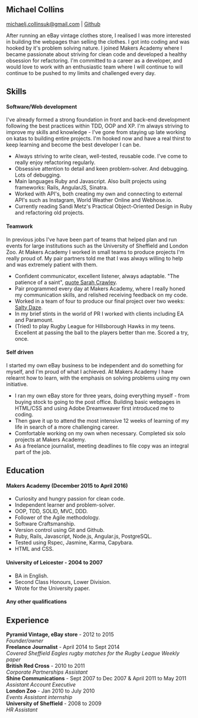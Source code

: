 ## Michael Collins
michaelj.collinsuk@gmail.com | [Github](https://github.com/michaeljcollinsuk)

After running an eBay vintage clothes store, I realised I was more interested in building the webpages than selling the clothes. I got into coding and was hooked by it's problem solving nature. I joined Makers Academy where I became passionate about striving for clean code and developed a healthy obsession for refactoring. I'm committed to a career as a developer, and would love to work with an enthusiastic team where I will continue to will continue to be pushed to my limits and challenged every day.

## Skills

#### Software/Web development

I've already formed a strong foundation in front and back-end development following the best practices within TDD, OOP and XP. I'm always striving to improve my skills and knowledge - I've gone from staying up late working on katas to building entire projects. I'm hooked now and have a real thirst to keep learning and become the best developer I can be.

- Always striving to write clean, well-tested, reusable code. I've come to really enjoy refactoring regularly.
- Obsessive attention to detail and keen problem-solver. And debugging. Lots of debugging.
- Main languages Ruby and Javascript. Also built projects using frameworks: Rails, AngularJS, Sinatra.
- Worked with API's, both creating my own and connecting to external API's such as Instagram, World Weather Online and Webhose.io.
- Currently reading Sandi Metz's Practical Object-Oriented Design in Ruby and refactoring old projects.


#### Teamwork

In previous jobs I've have been part of teams that helped plan and run events for large institutions such as the University of Sheffield and London Zoo. At Makers Academy I worked in small teams to produce projects I'm really proud of. My pair partners told me that I was always willing to help and was extremely patient with them.

- Confident communicator, excellent listener, always adaptable. "The patience of a saint", [quote Sarah Crawley](https://github.com/sara6).
- Pair programmed every day at Makers Academy, where I really honed my communication skills, and relished receiving feedback on my code.
- Worked in a team of four to produce our final project over two weeks: [Salty Daze](https://mighty-sands-50291.herokuapp.com/#/map).
- In my brief stints in the world of PR I worked with clients including EA and Paramount.
- (Tried) to play Rugby League for Hillsborough Hawks in my teens. Excellent at passing the ball to the players better than me. Scored a try, once.


#### Self driven

I started my own eBay business to be independent and do something for myself, and I'm proud of what I achieved. At Makers Academy I have relearnt how to learn, with the emphasis on solving problems using my own initiative.

- I ran my own eBay store for three years, doing everything myself - from buying stock to going to the post office. Building basic webpages in HTML/CSS and using Adobe Dreamweaver first introduced me to coding.
- Then gave it up to attend the most intensive 12 weeks of learning of my life in search of a more challenging career.
- Comfortable working on my own when necessary. Completed six solo projects at Makers Academy.
- As a freelance journalist, meeting deadlines to file copy was an integral part of the job.

## Education

#### Makers Academy (December 2015 to April 2016)

- Curiosity and hungry passion for clean code.
- Independent learner and problem-solver.
- OOP, TDD, SOLID, MVC, DDD.
- Follower of the Agile methodology.
- Software Craftsmanship.
- Version control using Git and Github.
- Ruby, Rails, Javascript, Node.js, Angular.js, PostgreSQL.
- Tested using Rspec, Jasmine, Karma, Capybara.
- HTML and CSS.

#### University of Leicester - 2004 to 2007

- BA in English.
- Second Class Honours, Lower Division.
- Wrote for the University paper.

#### Any other qualifications

## Experience

**Pyramid Vintage, eBay store** - 2012 to 2015    
*Founder/owner*  
**Freelance Journalist** - April 2014 to Sept 2014  
*Covered Sheffield Eagles rugby matches for the Rugby League Weekly paper*  
**British Red Cross** - 2010 to 2011  
*Corporate Partnerships Assistant*  
**Shine Communications** - Sept 2007 to Dec 2007 & April 2011 to May 2011   
*Assistant Account Executive*  
**London Zoo** - Jan 2010 to July 2010   
*Events Assistant internship*  
**University of Sheffield** - 2008 to 2009   
*HR Assistant*  
